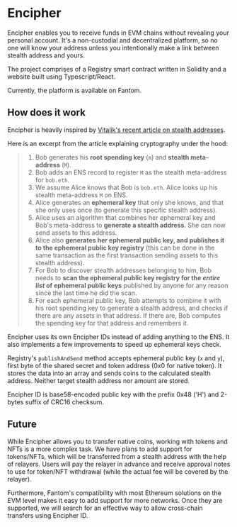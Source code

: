 # Encipher

Encipher enables you to receive funds in EVM chains without revealing your personal account. It's a non-custodial and decentralized platform, so no one will know your address unless you intentionally make a link between stealth address and yours.

The project comprises of a Registry smart contract written in Solidity and a website built using Typescript/React.

Currently, the platform is available on Fantom.

## How does it work

Encipher is heavily inspired by [Vitalik's recent article on stealth addresses](https://vitalik.eth.limo/general/2023/01/20/stealth.html).

Here is an excerpt from the article explaining cryptography under the hood:

> 1. Bob generates his **root spending key** (`m`) and **stealth meta-address** (`M`).
> 2. Bob adds an ENS record to register `M` as the stealth meta-address for `bob.eth`.
> 3. We assume Alice knows that Bob is `bob.eth`. Alice looks up his stealth meta-address `M` on ENS.
> 4. Alice generates an **ephemeral key** that only she knows, and that she only uses once (to generate this specific stealth address).
> 5. Alice uses an algorithm that combines her ephemeral key and Bob's meta-address to **generate a stealth address**. She can now send assets to this address.
> 6. Alice also **generates her ephemeral public key, and publishes it to the ephemeral public key registry** (this can be done in the same transaction as the first transaction sending assets to this stealth address).
> 7. For Bob to discover stealth addresses belonging to him, Bob needs to **scan the ephemeral public key registry for the *entire list* of ephemeral public keys** published by anyone for any reason since the last time he did the scan.
> 8. For each ephemeral public key, Bob attempts to combine it with his root spending key to generate a stealth address, and checks if there are any assets in that address. If there are, Bob computes the spending key for that address and remembers it.

Encipher uses its own Encipher IDs instead of adding anything to the ENS. It also implements a few improvements to speed up ephemeral keys check.

Registry's `publishAndSend` method accepts ephemeral public key (`x` and `y`), first byte of the shared secret and token address (0x0 for native token). It stores the data into an array and sends coins to the calculated stealth address. Neither target stealth address nor amount are stored.

Encipher ID is base58-encoded public key with the prefix 0x48 ('H') and 2-bytes suffix of CRC16 checksum.

## Future

While Encipher allows you to transfer native coins, working with tokens and NFTs is a more complex task. We have plans to add support for tokens/NFTs, which will be transferred from a stealth address with the help of relayers. Users will pay the relayer in advance and receive approval notes to use for token/NFT withdrawal (while the actual fee will be covered by the relayer).

Furthermore, Fantom's compatibility with most Ethereum solutions on the EVM level makes it easy to add support for more networks. Once they are supported, we will search for an effective way to allow cross-chain transfers using Encipher ID.
